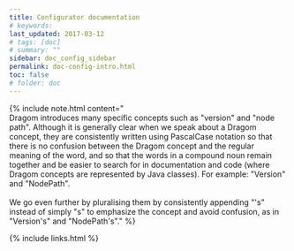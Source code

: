 ```yaml
---
title: Configurator documentation
# keywords:
last_updated: 2017-03-12
# tags: [doc]
# summary: ""
sidebar: doc_config_sidebar
permalink: doc-config-intro.html
toc: false
# folder: doc
---
```


{% include note.html content="<br/>Dragom introduces many specific concepts such as &quot;version&quot; and &quot;node path&quot;. Although it is generally clear when we speak about a Dragom concept, they are consistently written using PascalCase notation so that there is no confusion between the Dragom concept and the regular meaning of the word, and so that the words in a compound noun remain together and be easier to search for in documentation and code (where Dragom concepts are represented by Java classes). For example: &quot;Version&quot; and &quot;NodePath&quot;.<br/><br/>We go even further by pluralising them by consistently appending &quot;'s&quot; instead of simply &quot;s&quot; to emphasize the concept and avoid confusion, as in &quot;Version's&quot; and &quot;NodePath's&quot;." %}

{% include links.html %}
